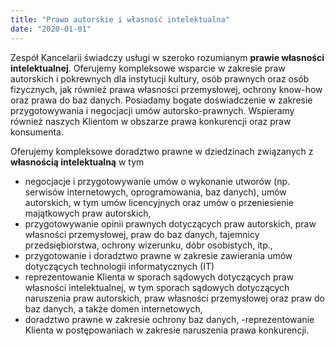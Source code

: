 ```yaml
---
title: "Prawo autorskie i własność intelektualna"
date: "2020-01-01"
---
```

Zespół Kancelarii świadczy usługi w szeroko rozumianym **prawie własności intelektualnej**. Oferujemy kompleksowe wsparcie w zakresie praw autorskich i pokrewnych dla instytucji kultury, osób prawnych oraz osób fizycznych, jak również prawa własności przemysłowej, ochrony know-how oraz prawa do baz danych. Posiadamy bogate doświadczenie w zakresie przygotowywania i negocjacji umów autorsko-prawnych. Wspieramy również naszych Klientom w obszarze prawa konkurencji oraz praw konsumenta.

Oferujemy kompleksowe doradztwo prawne w dziedzinach związanych z **własnością intelektualną** w tym

- negocjacje i przygotowywanie umów o wykonanie utworów (np. serwisów internetowych, oprogramowania, baz danych), umów autorskich, w tym umów licencyjnych oraz umów o przeniesienie majątkowych praw autorskich,
- przygotowywanie opinii prawnych dotyczących praw autorskich, praw własności przemysłowej, praw do baz danych, tajemnicy przedsiębiorstwa, ochrony wizerunku, dóbr osobistych, itp.,
- przygotowanie i doradztwo prawne w zakresie zawierania umów dotyczących technologii informatycznych (IT)
- reprezentowanie Klienta w sporach sądowych dotyczących praw własności intelektualnej, w tym sporach sądowych dotyczących naruszenia praw autorskich, praw własności przemysłowej oraz praw do baz danych, a także domen internetowych,
- doradztwo prawne w zakresie ochrony baz danych,
-reprezentowanie Klienta w postępowaniach w zakresie naruszenia prawa konkurencji.

